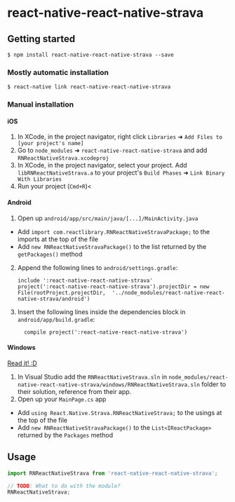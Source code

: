 
# react-native-react-native-strava

## Getting started

`$ npm install react-native-react-native-strava --save`

### Mostly automatic installation

`$ react-native link react-native-react-native-strava`

### Manual installation


#### iOS

1. In XCode, in the project navigator, right click `Libraries` ➜ `Add Files to [your project's name]`
2. Go to `node_modules` ➜ `react-native-react-native-strava` and add `RNReactNativeStrava.xcodeproj`
3. In XCode, in the project navigator, select your project. Add `libRNReactNativeStrava.a` to your project's `Build Phases` ➜ `Link Binary With Libraries`
4. Run your project (`Cmd+R`)<

#### Android

1. Open up `android/app/src/main/java/[...]/MainActivity.java`
  - Add `import com.reactlibrary.RNReactNativeStravaPackage;` to the imports at the top of the file
  - Add `new RNReactNativeStravaPackage()` to the list returned by the `getPackages()` method
2. Append the following lines to `android/settings.gradle`:
  	```
  	include ':react-native-react-native-strava'
  	project(':react-native-react-native-strava').projectDir = new File(rootProject.projectDir, 	'../node_modules/react-native-react-native-strava/android')
  	```
3. Insert the following lines inside the dependencies block in `android/app/build.gradle`:
  	```
      compile project(':react-native-react-native-strava')
  	```

#### Windows
[Read it! :D](https://github.com/ReactWindows/react-native)

1. In Visual Studio add the `RNReactNativeStrava.sln` in `node_modules/react-native-react-native-strava/windows/RNReactNativeStrava.sln` folder to their solution, reference from their app.
2. Open up your `MainPage.cs` app
  - Add `using React.Native.Strava.RNReactNativeStrava;` to the usings at the top of the file
  - Add `new RNReactNativeStravaPackage()` to the `List<IReactPackage>` returned by the `Packages` method


## Usage
```javascript
import RNReactNativeStrava from 'react-native-react-native-strava';

// TODO: What to do with the module?
RNReactNativeStrava;
```
  